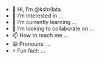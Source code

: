 - 👋 Hi, I’m @kshrilata
- 👀 I’m interested in ...
- 🌱 I’m currently learning ...
- 💞️ I’m looking to collaborate on ...
- 📫 How to reach me ...
- 😄 Pronouns: ...
- ⚡ Fun fact: ...

<!---
kshrilata/kshrilata is a ✨ special ✨ repository because its `README.md` (this file) appears on your GitHub profile.
You can click the Preview link to take a look at your changes.
--->
